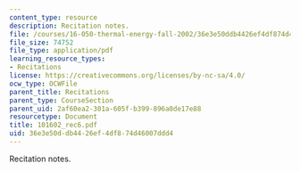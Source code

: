 ```yaml
---
content_type: resource
description: Recitation notes.
file: /courses/16-050-thermal-energy-fall-2002/36e3e50ddb4426ef4df874d46007ddd4_101602_rec6.pdf
file_size: 74752
file_type: application/pdf
learning_resource_types:
- Recitations
license: https://creativecommons.org/licenses/by-nc-sa/4.0/
ocw_type: OCWFile
parent_title: Recitations
parent_type: CourseSection
parent_uid: 2af60ea2-301a-605f-b399-896a0de17e88
resourcetype: Document
title: 101602_rec6.pdf
uid: 36e3e50d-db44-26ef-4df8-74d46007ddd4
---
```

Recitation notes.